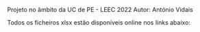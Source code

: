 Projeto no âmbito da UC de PE - LEEC 2022
Autor: António Vidais

Todos os ficheiros xlsx estão disponíveis online nos links abaixo:


